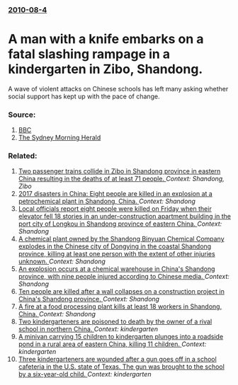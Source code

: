 ### [2010-08-4](/news/2010/08/4/index.md)

# A man with a knife embarks on a fatal slashing rampage in a kindergarten in Zibo, Shandong. 

A wave of violent attacks on Chinese schools has left many asking whether social support has kept up with the pace of change.


### Source:

1. [BBC](http://www.bbc.co.uk/news/world-asia-pacific-10869013)
2. [The Sydney Morning Herald](http://news.smh.com.au/breaking-news-world/man-kills-3-children-teacher-in-china-20100804-11d96.html)

### Related:

1. [ Two passenger trains collide in Zibo in Shandong province in eastern China resulting in the deaths of at least 71 people. ](/news/2008/04/28/two-passenger-trains-collide-in-zibo-in-shandong-province-in-eastern-china-resulting-in-the-deaths-of-at-least-71-people.md) _Context: Shandong, Zibo_
2. [2017 disasters in China: Eight people are killed in an explosion at a petrochemical plant in Shandong, China. ](/news/2017/06/5/2017-disasters-in-china-eight-people-are-killed-in-an-explosion-at-a-petrochemical-plant-in-shandong-china.md) _Context: Shandong_
3. [Local officials report eight people were killed on Friday when their elevator fell 18 stories in an under-construction apartment building in the port city of Longkou in Shandong province of eastern China. ](/news/2016/07/17/local-officials-report-eight-people-were-killed-on-friday-when-their-elevator-fell-18-stories-in-an-under-construction-apartment-building-in.md) _Context: Shandong_
4. [A chemical plant owned by the Shandong Binyuan Chemical Company explodes in the Chinese city of Dongying in the coastal Shandong province, killing at least one person with the extent of other injuries unknown. ](/news/2015/09/1/a-chemical-plant-owned-by-the-shandong-binyuan-chemical-company-explodes-in-the-chinese-city-of-dongying-in-the-coastal-shandong-province-k.md) _Context: Shandong_
5. [An explosion occurs at a chemical warehouse in China's Shandong province, with nine people injured according to Chinese media. ](/news/2015/08/22/an-explosion-occurs-at-a-chemical-warehouse-in-china-s-shandong-province-with-nine-people-injured-according-to-chinese-media.md) _Context: Shandong_
6. [Ten people are killed after a wall collapses on a construction project in China's Shandong province. ](/news/2015/05/9/ten-people-are-killed-after-a-wall-collapses-on-a-construction-project-in-china-s-shandong-province.md) _Context: Shandong_
7. [A fire at a food processing plant kills at least 18 workers in Shandong, China. ](/news/2014/11/16/a-fire-at-a-food-processing-plant-kills-at-least-18-workers-in-shandong-china.md) _Context: Shandong_
8. [Two kindergarteners are poisoned to death by the owner of a rival school in northern China. ](/news/2013/05/2/two-kindergarteners-are-poisoned-to-death-by-the-owner-of-a-rival-school-in-northern-china.md) _Context: kindergarten_
9. [A minivan carrying 15 children to kindergarten plunges into a roadside pond in a rural area of eastern China, killing 11 children. ](/news/2012/12/24/a-minivan-carrying-15-children-to-kindergarten-plunges-into-a-roadside-pond-in-a-rural-area-of-eastern-china-killing-11-children.md) _Context: kindergarten_
10. [Three kindergarteners are wounded after a gun goes off in a school cafeteria in the U.S. state of Texas. The gun was brought to the school by a six-year-old child. ](/news/2011/04/19/three-kindergarteners-are-wounded-after-a-gun-goes-off-in-a-school-cafeteria-in-the-u-s-state-of-texas-the-gun-was-brought-to-the-school-b.md) _Context: kindergarten_
